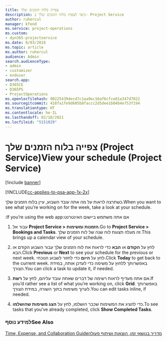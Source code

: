 ```yaml
---
title: ‏‫צפייה בלוח הזמנים שלך
description: כיצד לצפות בלוח הזמנים שלך ב- Project Service
author: ruhercul
manager: kfend
ms.service: project-operations
ms.custom:
- dyn365-projectservice
ms.date: 8/03/2018
ms.topic: article
ms.author: ruhercul
audience: Admin
search.audienceType:
- admin
- customizer
- enduser
search.app:
- D365CE
- D365PS
- ProjectOperations
ms.openlocfilehash: 902254394ecd7c1aa9ec16af6cfce81a347d7022
ms.sourcegitcommit: 418fa1fe9d605b8faccc2d5dee1b04b4e753f194
ms.translationtype: HT
ms.contentlocale: he-IL
ms.lasthandoff: 02/10/2021
ms.locfileid: "5151029"
---
```

# <a name="view-your-schedule-project-service"></a><span data-ttu-id="6956c-103">צפייה בלוח הזמנים שלך (Project Service)</span><span class="sxs-lookup"><span data-stu-id="6956c-103">View your schedule (Project Service)</span></span>

[!include [banner](../includes/psa-now-project-operations.md)]

[!INCLUDE[cc-applies-to-psa-app-1x-2x](../includes/cc-applies-to-psa-app-1x-2x.md)]

<span data-ttu-id="6956c-104">כשתרצה לראות על מה אתה עובד השבוע, עיין בלוח הזמנים שלך.</span><span class="sxs-lookup"><span data-stu-id="6956c-104">When you want to see what you’re working on for the week, take a look at your schedule.</span></span>  
  
 <span data-ttu-id="6956c-105">אם אתה משתמש ‏‫ביישום האינטרנט:</span><span class="sxs-lookup"><span data-stu-id="6956c-105">If you’re using the web app:</span></span>  
  
1.  <span data-ttu-id="6956c-106">עבור אל **Project Service > הזמנות ומשימות**.</span><span class="sxs-lookup"><span data-stu-id="6956c-106">Go to **Project Service > Bookings and Tasks**.</span></span> <span data-ttu-id="6956c-107">זה מעלה תצוגת לוח שנה של לוח הזמנים שלך.</span><span class="sxs-lookup"><span data-stu-id="6956c-107">This brings up a calendar view of your schedule.</span></span>  
  
2.  <span data-ttu-id="6956c-108">לחץ על **הקודם** או **הבא** כדי לראות את לוח הזמנים שלך עבור השבוע הקודם או הבא.</span><span class="sxs-lookup"><span data-stu-id="6956c-108">Click **Previous** or **Next** to see your schedule for the previous or next week.</span></span> <span data-ttu-id="6956c-109">לחץ על **היום** כדי לחזור לשבוע הנוכחי.</span><span class="sxs-lookup"><span data-stu-id="6956c-109">Click **Today** to get back to the current week.</span></span> <span data-ttu-id="6956c-110">באפשרותך ללחוץ על משימה כדי לעדכן אותה, במידת הצורך.</span><span class="sxs-lookup"><span data-stu-id="6956c-110">You can click a task to update it, if needed.</span></span>  
  
3.  <span data-ttu-id="6956c-111">אם אתה מעדיף לראות רשימה של דברים שאתה עובד עליהם, לחץ על **רשת**.</span><span class="sxs-lookup"><span data-stu-id="6956c-111">If you’d rather see a list of what you’re working on, click **Grid**.</span></span> <span data-ttu-id="6956c-112">באפשרותך לערוך משימות בתוך השורה, במידת הצורך.</span><span class="sxs-lookup"><span data-stu-id="6956c-112">You can edit tasks inline, if needed.</span></span>  
  
4.  <span data-ttu-id="6956c-113">כדי להציג את המשימות שכבר הושלמו, לחץ על **הצג משימות שהושלמו**.</span><span class="sxs-lookup"><span data-stu-id="6956c-113">To see tasks that you’ve already completed, click **Show Completed Tasks**.</span></span>  
  
### <a name="see-also"></a><span data-ttu-id="6956c-114">למידע נוסף</span><span class="sxs-lookup"><span data-stu-id="6956c-114">See Also</span></span>  
 [<span data-ttu-id="6956c-115">‏‫מדריך בנושאי זמן, הוצאות ושיתוף פעולה</span><span class="sxs-lookup"><span data-stu-id="6956c-115">Time, Expense, and Collaboration Guide</span></span>](../psa/time-expense-collaboration-guide.md)
